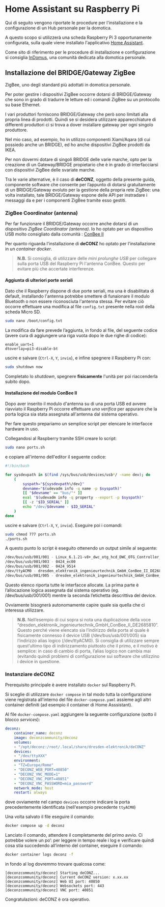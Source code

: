 # Home Assistant su Raspberry Pi

Qui di seguito vengono riportate le procedure per l'installazione e la configurazione di un Hub personale per la domotica.

A questo scopo si utilizzerà una scheda Raspberry Pi 3 opportunamente configurata, sulla quale viene installato l'applicativo [Home Assistant](https://www.home-assistant.io/).

Come sito di riferimento per le procedure di installazione e configurazione si consiglia [InDomus](https://indomus.it/), una comunità dedicata alla domotica personale.

## Installazione del BRIDGE/Gateway ZigBee

ZigBee, uno degli standard più adottati in domotica personale.

Per poter gestire i dispositivi ZigBee occorre dotarsi di BRIDGE/Gateway che sono in grado di tradurre le letture ed i comandi ZigBee su un protocollo su base Ethernet.

I vari produttori forniscono BRIDGE/Gateway che però sono limitati alla propria linea di prodotti. Quindi se si desidera utilizzare apparecchiature di differenti produttori ci si trova a dover installare gateway per ogni singolo produttore.

Nel mio caso, ad esempio, ho in utilizzo componenti Xiami/Aqara (di cui possiedo anche un BRIDGE), ed ho anche dispositivi ZigBee prodotti da IKEA.

Per non dovermi dotare di singoli BRIDGE delle varie marche, opto per la creazione di un Gateway/BRIDGE propietario che è in grado di interfacciarsi con dispositivi ZigBee delle svariate marche.

Tra le varie alternative, è il caso di **deCONZ**, oggetto della presente guida, componente software che consente per l’appunto di dotarsi gratuitamente di un BRIDGE/Gateway evoluto per la gestione della propria rete ZigBee: una volta installato, tale BRIDGE/Gateway espone delle API per instradare i messaggi da e per i componenti ZigBee tramite esso gestiti.

### ZigBee Coordinator (antenna)

Per far funzionare il BRIDGE/Gateway occorre anche dotarsi di un dispositivo _ZigBee Coordinator (antenna)_.
Io ho optato per un dispositivo USB molto consigliato dalla comunità : [ConBee II](https://www.phoscon.de/en/conbee2)

Per quanto riguarda l'installazione di **deCONZ** ho optato per l'installazione in un _container docker_.

> **N.B.** Si consiglia, di utilizzare delle _mini prolunghe USB_ per collegare sulla porta USB del Raspberry Pi l'antenna ConBee. Questo per evitare più che accertate interferenze.

#### **Aggiunta di ulteriori porte seriali**

Dato che il Raspberry dispone di due porte seriali, ma una è disabilitata di default, installando l'antenna potrebbe smettere di funaionare il modulo Bluetooth o non essere riconosciuta l'antenna stessa. Per evitare ciò occorre effettuare una modifica al file `config.txt` presente nella root della scheda Micro SD.

```sh
sudo nano /boot/config.txt
```

La modifica da fare prevede l’aggiunta, in fondo al file, del seguente codice (avere cura di aggiungere una riga vuota dopo le due righe di codice):

```text
enable_uart=1
dtoverlay=pi3-disable-bt
```

uscire e salvare (`Ctrl-X`, `Y`, `invio`), e infine spegnere il Raspberry Pi con:

```sh
sudo shutdown now
```

Completato lo _shutdown_, spegnere **fisicamente** l'unità per poi riaccenderla subito dopo.

#### **Installazione del modulo ConBee II**

Dopo aver inserito il modulo d'antenna su di una porta USB ed avvere riavviato il Raspberry Pi occorre effettuare _una verifica_ per appurare che la porta logica sia stata assegnata all'antenna dal sistema operativo.

Per fare questo prepariamo un semplice script per elencare le interfacce hardware in uso.

Collegandosi al Raspberry tramite SSH creare lo script:

```sh
sudo nano ports.sh
```

e copiare all'interno dell'editor il seguente codice:

```bash
#!/bin/bash

for sysdevpath in $(find /sys/bus/usb/devices/usb*/ -name dev); do
    (
        syspath="${sysdevpath%/dev}"
        devname="$(udevadm info -q name -p $syspath)"
        [[ "$devname" == "bus/"* ]]
        eval "$(udevadm info -q property --export -p $syspath)"
        [[ -z "$ID_SERIAL" ]]
        echo "/dev/$devname - $ID_SERIAL"
    )
done
```

uscire e salvare (`Ctrl-X`, `Y`, `invio`).
Eseguire poi i comandi:

```sh
sudo chmod 777 ports.sh
./ports.sh
```

A questo punto lo script è eseguito ottenendo un output simile al seguente:

```sh
/dev/bus/usb/001/001 - Linux_6.1.21-v8+_dwc_otg_hcd_DWC_OTG_Controller_3f980000.usb
/dev/bus/usb/001/003 - 0424_ec00
/dev/bus/usb/001/002 - 0424_9514
/dev/ttyACM0 - dresden_elektronik_ingenieurtechnik_GmbH_ConBee_II_DE2685810
/dev/bus/usb/001/005 - dresden_elektronik_ingenieurtechnik_GmbH_ConBee_II_DE2685810
```

Questo elenco riporta tutte le interfacce allocate. La prima parte è l’allocazione logica assegnata dal sistema operativo (eg. /dev/bus/usb/001/001) mentre la seconda l’etichetta descrittiva del device.

Ovviamente bisognerà autonomamente capire quale sia quella che ci interessa utilizzare.

> **N.B.** Nell’esempio di cui sopra si nota una duplicazione della voce “dresden_elektronik_ingenieurtechnik_GmbH_ConBee_II_DE2685810“. Questo perché viene elencato sia l’indirizzo della porta al quale è fisicamente connesso il device USB (/dev/bus/usb/001/005) sia l’indirizzo alias logico (/dev/ttyACM0). Si consiglia di utilizzare sempre quest’ultimo tipo di indirizzamento piuttosto che il primo, e il motivo è semplice: in caso di cambio di porta, l’alias logico non cambia mai (evitando quindi problemi di configurazione sui software che utilizzino i device in questione.

### Instanziare deCONZ

Prerequisito principale è avere installato `docker` sul Raspberry Pi.

Si sceglie di utilizzare `docker compose` in tal modo tutta la configurazione viene registrata all'interno del file `docker-compose.yaml` assieme agli altri container definiti (ad esempio il container di Home Asssistant).

Al file `docker-compose.yaml` aggiungere la seguente configurazione (sotto il blocco _services_):

```yaml
deconz:
    container_name: deconz
    image: deconzcommunity/deconz
    volumes:
    - "/opt/deconz:/root/.local/share/dresden-elektronik/deCONZ"
    devices:
    - "/dev/ttyXXX"
    environment:
    - "TZ=Europe/Rome"
    - "DECONZ_WEB_PORT=40850"
    - "DECONZ_VNC_MODE=1"
    - "DECONZ_VNC_PORT=40851"
    - "DECONZ_VNC_PASSWORD=mia_password"
    network_mode: host
    restart: always
```

dove ovviamente nel campo `devices` occorre indicare la porta precedentemente identificata (nell'esempio precedente `ttyACM0`)

Una volta salvato il file eseguire il comando:

```sh
docker compose up -d deconz
```

Lanciato il comando, attendere il completamente del primo avvio. Ci potrebbe volere un po’: per leggere in tempo reale i log e verificare quindi cosa stia succedendo all’interno del container, eseguire il comando:

```sh
docker container logs deconz -f
```

in fondo al log dovremmo trovare qualcosa come:

```text
[deconzcommunity/deconz] Starting deCONZ...
[deconzcommunity/deconz] Current deCONZ version: x.xx.xx
[deconzcommunity/deconz] Web UI port: 40850
[deconzcommunity/deconz] Websockets port: 443
[deconzcommunity/deconz] VNC port: 40851
```

Congratulazioni: deCONZ è ora operativo.
